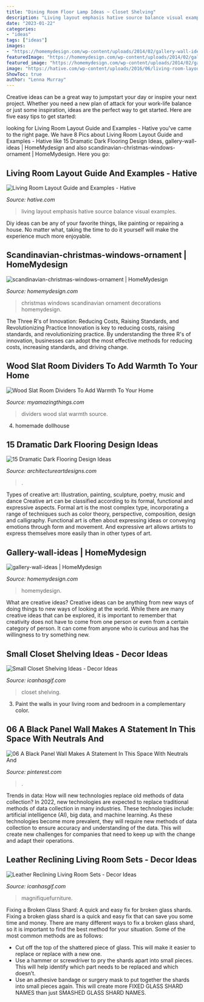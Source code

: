 ```yaml
---
title: "Dining Room Floor Lamp Ideas ~ Closet Shelving"
description: "Living layout emphasis hative source balance visual examples"
date: "2023-01-22"
categories:
- "ideas"
tags: ["ideas"]
images:
- "https://homemydesign.com/wp-content/uploads/2014/02/gallery-wall-ideas.jpg"
featuredImage: "https://homemydesign.com/wp-content/uploads/2014/02/gallery-wall-ideas.jpg"
featured_image: "https://homemydesign.com/wp-content/uploads/2014/02/gallery-wall-ideas.jpg"
image: "https://hative.com/wp-content/uploads/2016/06/living-room-layout/44-living-room-layout-ideas.jpg"
ShowToc: true
author: "Lenna Murray"
---
```



Creative ideas can be a great way to jumpstart your day or inspire your next project. Whether you need a new plan of attack for your work-life balance or just some inspiration, ideas are the perfect way to get started. Here are five easy tips to get started: 

	

		
looking for Living Room Layout Guide and Examples - Hative you've came to the right page. We have 8 Pics about Living Room Layout Guide and Examples - Hative like 15 Dramatic Dark Flooring Design Ideas, gallery-wall-ideas | HomeMydesign and also scandinavian-christmas-windows-ornament | HomeMydesign. Here you go:
		
    
## Living Room Layout Guide And Examples - Hative

<img loading=lazy src="https://hative.com/wp-content/uploads/2016/06/living-room-layout/44-living-room-layout-ideas.jpg" onerror="this.onerror=null;this.src='https://tse1.mm.bing.net/th?id=OIP.BFBsKlisB8wSj82NjkMISgHaKW&amp;pid=15.1';" alt="Living Room Layout Guide and Examples - Hative">

_Source: hative.com_

>living layout emphasis hative source balance visual examples. 

	

Diy ideas can be any of your favorite things, like painting or repairing a house. No matter what, taking the time to do it yourself will make the experience much more enjoyable.

    
## Scandinavian-christmas-windows-ornament | HomeMydesign

<img loading=lazy src="https://homemydesign.com/wp-content/uploads/2013/11/scandinavian-christmas-windows-ornament.jpg" onerror="this.onerror=null;this.src='https://tse1.mm.bing.net/th?id=OIP.A8vm8XFHv5vZ1EGsVx7suQHaLH&amp;pid=15.1';" alt="scandinavian-christmas-windows-ornament | HomeMydesign">

_Source: homemydesign.com_

>christmas windows scandinavian ornament decorations homemydesign. 

	

The Three R's of Innovation: Reducing Costs, Raising Standards, and Revolutionizing Practice
Innovation is key to reducing costs, raising standards, and revolutionizing practice. By understanding the three R's of innovation, businesses can adopt the most effective methods for reducing costs, increasing standards, and driving change.

    
## Wood Slat Room Dividers To Add Warmth To Your Home

<img loading=lazy src="https://myamazingthings.com/wp-content/uploads/2017/01/Vivienda-Ciudad-de-las-Artes-768x1024.jpg" onerror="this.onerror=null;this.src='https://tse1.mm.bing.net/th?id=OIP.vc9Zzauld529bwmYWsZIXgHaJ4&amp;pid=15.1';" alt="Wood Slat Room Dividers To Add Warmth To Your Home">

_Source: myamazingthings.com_

>dividers wood slat warmth source. 

	

4. homemade dollhouse

    
## 15 Dramatic Dark Flooring Design Ideas

<img loading=lazy src="https://www.architectureartdesigns.com/wp-content/uploads/2015/03/141-1024x682.jpg" onerror="this.onerror=null;this.src='https://tse1.mm.bing.net/th?id=OIP.utPgSFx_97c3IAFpYt37SgHaE7&amp;pid=15.1';" alt="15 Dramatic Dark Flooring Design Ideas">

_Source: architectureartdesigns.com_

>. 

	

Types of creative art: Illustration, painting, sculpture, poetry, music and dance
Creative art can be classified according to its formal, functional and expressive aspects. Formal art is the most complex type, incorporating a range of techniques such as color theory, perspective, composition, design and calligraphy. Functional art is often about expressing ideas or conveying emotions through form and movement. And expressive art allows artists to express themselves more easily than in other types of art.

    
## Gallery-wall-ideas | HomeMydesign

<img loading=lazy src="https://homemydesign.com/wp-content/uploads/2014/02/gallery-wall-ideas.jpg" onerror="this.onerror=null;this.src='https://tse4.mm.bing.net/th?id=OIP.FPCqJx4xX9yQXvwrJOba2QHaJ4&amp;pid=15.1';" alt="gallery-wall-ideas | HomeMydesign">

_Source: homemydesign.com_

>homemydesign. 

	

What are creative ideas?
Creative ideas can be anything from new ways of doing things to new ways of looking at the world. While there are many creative ideas that can be explored, it is important to remember that creativity does not have to come from one person or even from a certain category of person. It can come from anyone who is curious and has the willingness to try something new.

    
## Small Closet Shelving Ideas - Decor Ideas

<img loading=lazy src="https://icanhasgif.com/wp-content/uploads/2016/05/Small-Closet-Shelving-Ideas.jpg" onerror="this.onerror=null;this.src='https://tse2.mm.bing.net/th?id=OIP.ssqf6V2Ky-8n8i5wUo_ccAHaLI&amp;pid=15.1';" alt="Small Closet Shelving Ideas - Decor Ideas">

_Source: icanhasgif.com_

>closet shelving. 

	

3. Paint the walls in your living room and bedroom in a complementary color. 

    
## 06 A Black Panel Wall Makes A Statement In This Space With Neutrals And

<img loading=lazy src="https://i.pinimg.com/736x/8c/b4/8c/8cb48cbe444d19c6fa66eec7bb622997.jpg" onerror="this.onerror=null;this.src='https://tse2.mm.bing.net/th?id=OIP.TSfif5sLXo-NUFYCsNL-WQHaLH&amp;pid=15.1';" alt="06 A Black Panel Wall Makes A Statement In This Space With Neutrals And">

_Source: pinterest.com_

>. 

	

Trends in data: How will new technologies replace old methods of data collection?
In 2022, new technologies are expected to replace traditional methods of data collection in many industries. These technologies include: artificial intelligence (AI), big data, and machine learning. As these technologies become more prevalent, they will require new methods of data collection to ensure accuracy and understanding of the data. This will create new challenges for companies that need to keep up with the change and adapt their operations.

    
## Leather Reclining Living Room Sets - Decor Ideas

<img loading=lazy src="https://www.icanhasgif.com/wp-content/uploads/2016/01/Leather-Reclining-Living-Room-Sets-1024x683.jpg" onerror="this.onerror=null;this.src='https://tse4.mm.bing.net/th?id=OIP.y1m6TuerW_23fUgYonxvhAHaE8&amp;pid=15.1';" alt="Leather Reclining Living Room Sets - Decor Ideas">

_Source: icanhasgif.com_

>magnifiquefurniture. 

	

Fixing a Broken Glass Shard: A quick and easy fix for broken glass shards.
Fixing a broken glass shard is a quick and easy fix that can save you some time and money. There are many different ways to fix a broken glass shard, so it is important to find the best method for your situation. Some of the most common methods are as follows:
- Cut off the top of the shattered piece of glass. This will make it easier to replace or replace with a new one.
- Use a hammer or screwdriver to pry the shards apart into small pieces. This will help identify which part needs to be replaced and which doesn’t.
- Use an adhesive bandage or surgery mask to put together the shards into small pieces again. This will create more FIXED GLASS SHARD NAMES than just SMASHED GLASS SHARD NAMES.

